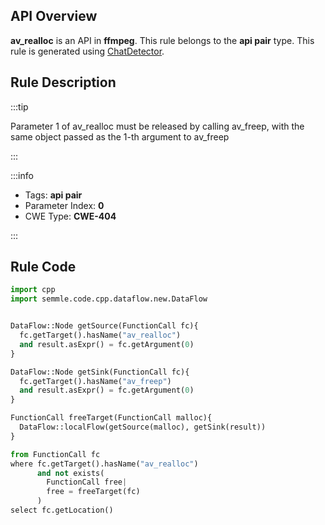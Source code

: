 ---
---


## API Overview
**av_realloc** is an API in **ffmpeg**. This rule belongs to the **api pair** type. This rule is generated using [ChatDetector](../../tools/ChatDetector).
## Rule Description

:::tip

Parameter 1 of av_realloc must be released by calling av_freep, with the same object passed as the 1-th argument to av_freep

:::

:::info

- Tags: **api pair**
- Parameter Index: **0**
- CWE Type: **CWE-404**

:::

## Rule Code
```python
import cpp
import semmle.code.cpp.dataflow.new.DataFlow


DataFlow::Node getSource(FunctionCall fc){
  fc.getTarget().hasName("av_realloc")
  and result.asExpr() = fc.getArgument(0)
}

DataFlow::Node getSink(FunctionCall fc){
  fc.getTarget().hasName("av_freep")
  and result.asExpr() = fc.getArgument(0)
}

FunctionCall freeTarget(FunctionCall malloc){
  DataFlow::localFlow(getSource(malloc), getSink(result))
}

from FunctionCall fc
where fc.getTarget().hasName("av_realloc")
      and not exists(
        FunctionCall free| 
        free = freeTarget(fc)
      )
select fc.getLocation()
```
